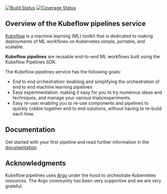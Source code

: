 [![Build Status](https://travis-ci.com/kubeflow/pipelines.svg?branch=master)](https://travis-ci.com/kubeflow/pipelines)
[![Coverage Status](https://coveralls.io/repos/github/kubeflow/pipelines/badge.svg)](https://coveralls.io/github/kubeflow/pipelines?branch=yebrahim%2Fcoveralls)

## Overview of the Kubeflow pipelines service

[Kubeflow](https://www.kubeflow.org/) is a machine learning (ML) toolkit that is dedicated to making deployments of ML workflows on Kubernetes simple, portable, and scalable. 

**Kubeflow pipelines** are reusable end-to-end ML workflows built using the Kubeflow Pipelines SDK.

The Kubeflow pipelines service has the following goals:

* End to end orchestration: enabling and simplifying the orchestration of end to end machine learning pipelines
* Easy experimentation: making it easy for you to try numerous ideas and techniques, and manage your various trials/experiments.
* Easy re-use: enabling you to re-use components and pipelines to quickly cobble together end to end solutions, without having to re-build each time.

## Documentation

Get started with your first pipeline and read further information in the [documentation](https://github.com/kubeflow/pipelines/wiki).

## Acknowledgments

Kubeflow pipelines uses [Argo](https://github.com/argoproj/argo) under the hood to orchestrate Kubernetes resources. The Argo community has been very supportive and we are very grateful.
